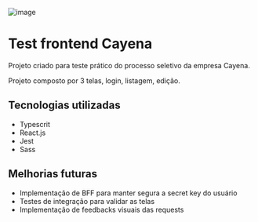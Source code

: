![image](https://github.com/HyagoRibeiro/cayena-test/assets/65515366/b8c6a89a-4d1d-4261-81e2-6af327c31f6e)


# Test frontend Cayena

Projeto criado para teste prático do processo seletivo da empresa Cayena.

Projeto composto por 3 telas, login, listagem, edição. 

## Tecnologias utilizadas
- Typescrit
- React.js
- Jest
- Sass

## Melhorias futuras
- Implementação de BFF para manter segura a secret key do usuário
- Testes de integração para validar as telas
- Implementação de feedbacks visuais das requests
